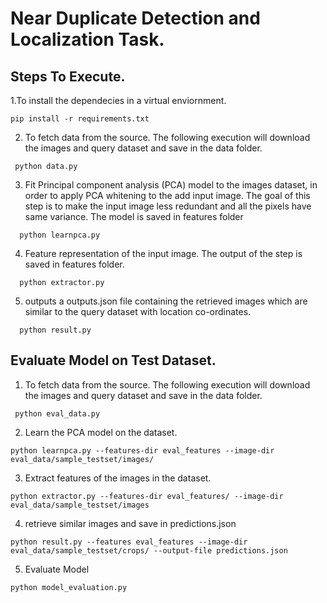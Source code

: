 # Near Duplicate Detection and Localization Task.

## Steps To Execute.
1.To install the dependecies in a virtual enviornment.
  ```
  pip install -r requirements.txt
 ```
2. To fetch data from the source. The following execution will download the images and query dataset and save in the data folder.
```
 python data.py
```
3. Fit Principal component analysis (PCA) model to the images dataset, in order to apply PCA whitening to the add input image. The goal of this step is to make the input image less redundant and all the pixels have same variance. The model is saved in features folder
```
  python learnpca.py
 ```
4. Feature representation of the input image. The output of the step is saved in features folder.
```
  python extractor.py
 ```

5. outputs a outputs.json file containing the retrieved images which are similar to the query dataset with location co-ordinates.
```
  python result.py
 ```

## Evaluate Model on Test Dataset.
1. To fetch data from the source. The following execution will download the images and query dataset and save in the data folder.
```
 python eval_data.py
```
2. Learn the PCA model on the dataset.
```
python learnpca.py --features-dir eval_features --image-dir eval_data/sample_testset/images/
```
3. Extract features of the images in the dataset.
```
python extractor.py --features-dir eval_features/ --image-dir eval_data/sample_testset/images
```
4. retrieve similar images and save in predictions.json
```
python result.py --features eval_features --image-dir eval_data/sample_testset/crops/ --output-file predictions.json
```
5. Evaluate Model
```
python model_evaluation.py 
```

